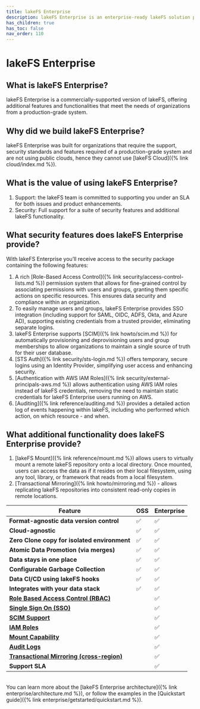 ```yaml
---
title: lakeFS Enterprise
description: lakeFS Enterprise is an enterprise-ready lakeFS solution providing additional features including RBAC, SSO and Support SLA.
has_children: true
has_toc: false
nav_order: 110
---
```


# lakeFS Enterprise

## What is lakeFS Enterprise?

lakeFS Enterprise is a commercially-supported version of lakeFS, offering additional features and functionalities that meet the needs of organizations from a production-grade system.

## Why did we build lakeFS Enterprise?

lakeFS Enterprise was built for organizations that require the support, security standards and features required of a production-grade system and
are not using public clouds, hence they cannot use [lakeFS Cloud]({% link cloud/index.md %}).

## What is the value of using lakeFS Enterprise?

1. Support: the lakeFS team is committed to supporting you under an SLA for both issues and product enhancements.
2. Security: Full support for a suite of security features and additional lakeFS functionality.

## What security features does lakeFS Enterprise provide?

With lakeFS Enterprise you’ll receive access to the security package containing the following features:
1. A rich [Role-Based Access Control]({% link security/access-control-lists.md %}) permission system that allows for fine-grained control by associating permissions with users and groups, granting them specific actions on specific resources. This ensures data security and compliance within an organization.
2. To easily manage users and groups, lakeFS Enterprise provides SSO integration (including support for SAML, OIDC, ADFS, Okta, and Azure AD), supporting existing credentials from a trusted provider, eliminating separate logins.
3. lakeFS Enterprise supports [SCIM]({% link howto/scim.md %}) for automatically provisioning and deprovisioning users and group memberships to allow organizations to maintain a single source of truth for their user database.
4. [STS Auth]({% link security/sts-login.md %}) offers temporary, secure logins using an Identity Provider, simplifying user access and enhancing security.
5. [Authentication with AWS IAM Roles]({% link security/external-principals-aws.md %}) allows authentication using AWS IAM roles instead of lakeFS credentials, removing the need to maintain static credentials for lakeFS Enterprise users running on AWS.
6. [Auditing]({% link reference/auditing.md %}) provides a detailed action log of events happening within lakeFS, including who performed which action, on which resource - and when.

## What additional functionality does lakeFS Enterprise provide?

1. [lakeFS Mount]({% link reference/mount.md %}) allows users to virtually mount a remote lakeFS repository onto a local directory. Once mounted, users can access the data as if it resides on their local filesystem, using any tool, library, or framework that reads from a local filesystem.
2. [Transactional Mirroring]({% link howto/mirroring.md %}) - allows replicating lakeFS repositories into consistent read-only copies in remote locations.

| Feature                                   | OSS       | Enterprise     |
|------------------------------------------------|-----------|-----------|
| **Format-agnostic data version control**       | ✅         | ✅         |
| **Cloud-agnostic**                             | ✅         | ✅         |
| **Zero Clone copy for isolated environment**   | ✅         | ✅         |
| **Atomic Data Promotion (via merges)**         | ✅         | ✅         |
| **Data stays in one place**                    | ✅         | ✅         |
| **Configurable Garbage Collection**            | ✅         | ✅         |
| **Data CI/CD using lakeFS hooks**              | ✅         | ✅         |
| **Integrates with your data stack**            | ✅         | ✅         |
| **[Role Based Access Control (RBAC)](https://docs.lakefs.io/security/rbac.html)** |            | ✅         |
| **[Single Sign On (SSO)](https://docs.lakefs.io/security/sso.html)**                       |            | ✅         |
| **[SCIM Support](https://docs.lakefs.io/howto/scim.html)**                               |            | ✅         |
| **[IAM Roles](https://docs.lakefs.io/security/external-principals-aws.html)**                                  |            | ✅         |
| **[Mount Capability](https://docs.lakefs.io/reference/mount.html)**                           |            | ✅         |
| **[Audit Logs](https://docs.lakefs.io/reference/auditing.html)**                                 |            | ✅         |
| **[Transactional Mirroring (cross-region)](https://docs.lakefs.io/howto/mirroring.html)**     |            | ✅         |
| **Support SLA**                                |            | ✅         |



<br>
You can learn more about the [lakeFS Enterprise architecture]({% link enterprise/architecture.md %}), or follow the examples in the [Quickstart guide]({% link enterprise/getstarted/quickstart.md %}).
